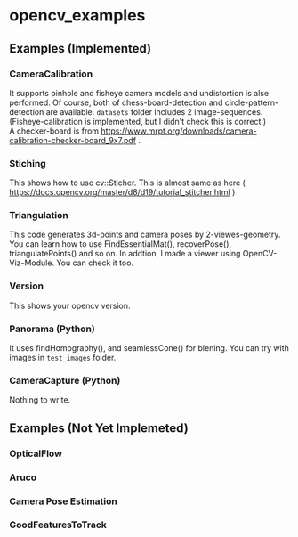 # opencv_examples

## Examples (Implemented)

### CameraCalibration
It supports pinhole and fisheye camera models and undistortion is alse performed. Of course, both of chess-board-detection and circle-pattern-detection are available.   ```datasets``` folder includes 2 image-sequences. (Fisheye-calibration is implemented, but I didn't check this is correct.)   
A checker-board is from https://www.mrpt.org/downloads/camera-calibration-checker-board_9x7.pdf .

### Stiching
This shows how to use cv::Sticher. This is almost same as here ( https://docs.opencv.org/master/d8/d19/tutorial_stitcher.html )

### Triangulation
This code generates 3d-points and camera poses by 2-viewes-geometry. You can learn how to use FindEssentialMat(), recoverPose(), triangulatePoints() and so on. In addtion, I made a viewer using OpenCV-Viz-Module. You can check it too.

### Version
This shows your opencv version.

### Panorama (Python)
It uses findHomography(), and seamlessCone() for blening. You can try with images in ```test_images``` folder.

### CameraCapture (Python)
Nothing to write.

## Examples (Not Yet Implemeted)

### OpticalFlow

### Aruco

### Camera Pose Estimation


### GoodFeaturesToTrack
